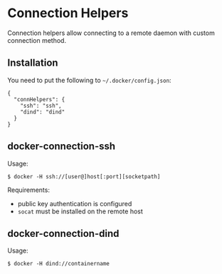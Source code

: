 # Connection Helpers

Connection helpers allow connecting to a remote daemon with custom connection method.

## Installation

You need to put the following to `~/.docker/config.json`:
```
{
  "connHelpers": {
    "ssh": "ssh",
    "dind": "dind"
  }
}
```

## docker-connection-ssh

Usage:
```
$ docker -H ssh://[user@]host[:port][socketpath]
```

Requirements:

- public key authentication is configured
- `socat` must be installed on the remote host

## docker-connection-dind

Usage:
```
$ docker -H dind://containername
```

